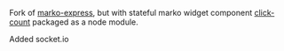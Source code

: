 
Fork of [marko-express], but with stateful marko widget component [click-count] packaged as a node module.

Added socket.io

[marko-express]: https://github.com/marko-js-samples/marko-express
[click-count]: http://markojs.com/marko-widgets/try-online/#Stateful_Click_Count.
